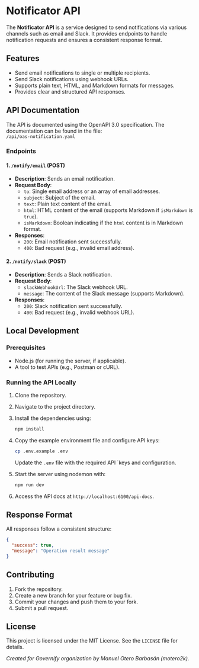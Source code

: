 # Notificator API

The **Notificator API** is a service designed to send notifications via various channels such as email and Slack. It provides endpoints to handle notification requests and ensures a consistent response format.

## Features

- Send email notifications to single or multiple recipients.
- Send Slack notifications using webhook URLs.
- Supports plain text, HTML, and Markdown formats for messages.
- Provides clear and structured API responses.

## API Documentation

The API is documented using the OpenAPI 3.0 specification. The documentation can be found in the file:  
`/api/oas-notification.yaml`

### Endpoints

#### 1. `/notify/email` (POST)

- **Description**: Sends an email notification.
- **Request Body**:
  - `to`: Single email address or an array of email addresses.
  - `subject`: Subject of the email.
  - `text`: Plain text content of the email.
  - `html`: HTML content of the email (supports Markdown if `isMarkdown` is `true`).
  - `isMarkdown`: Boolean indicating if the `html` content is in Markdown format.
- **Responses**:
  - `200`: Email notification sent successfully.
  - `400`: Bad request (e.g., invalid email address).

#### 2. `/notify/slack` (POST)

- **Description**: Sends a Slack notification.
- **Request Body**:
  - `slackWebhookUrl`: The Slack webhook URL.
  - `message`: The content of the Slack message (supports Markdown).
- **Responses**:
  - `200`: Slack notification sent successfully.
  - `400`: Bad request (e.g., invalid webhook URL).

## Local Development

### Prerequisites

- Node.js (for running the server, if applicable).
- A tool to test APIs (e.g., Postman or cURL).

### Running the API Locally

1. Clone the repository.
2. Navigate to the project directory.
3. Install the dependencies using:

    ```bash
    npm install
    ```

4. Copy the example environment file and configure API keys:

    ```bash
    cp .env.example .env
    ```

    Update the `.env` file with the required API `keys and configuration.
5. Start the server using nodemon with:

    ```bash
    npm run dev
    ```

6. Access the API docs at `http://localhost:6100/api-docs`.

## Response Format

All responses follow a consistent structure:

```json
{
  "success": true,
  "message": "Operation result message"
}
```

## Contributing

1. Fork the repository.
2. Create a new branch for your feature or bug fix.
3. Commit your changes and push them to your fork.
4. Submit a pull request.

## License

This project is licensed under the MIT License. See the `LICENSE` file for details.

*Created for Governify organization by Manuel Otero Barbasán (motero2k).*
